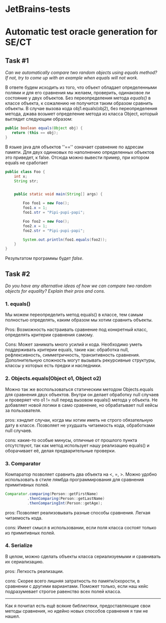 # JetBrains-tests

# Automatic test oracle generation for SE/CT

## Task #1

_Can we automatically compare two random objects using equals method? If not, try to come up with an example when equals will not work._

В ответе будем исходить из того, что объект обладает определенными полями и для его сравнения мы желаем, проверить, одинаковое ли состояние у двух объектов. Без переопределения метода _equals()_ в классе объекта, к сожалению не получится таким образом сравнить объекты. В случае вызова кода obj1.equals(obj2), без переопределения метода, джава возьмет определение метода из класса Object, который выглядит следующим образом:

```java
public boolean equals(Object obj) {
   return (this == obj);
}
```

В языке java для объектов ''=='' означает сравнение по адресам памяти. Для двух одинковых по наполнению определенных объектов это приведет, к false. Отсюда можно вывести пример, при котором equals не сработает

```java
public class Foo {
    int x;
    String str;


    public static void main(String[] args) {

        Foo foo1 = new Foo();
        foo1.x = 1;
        foo1.str = "Pipi-pupi-papi";

        Foo foo2 = new Foo();
        foo2.x = 1;
        foo2.str = "Pipi-pupi-papi";

        System.out.println(foo1.equals(foo2));
    }
}
```

Результатом программы будет _false_.

## Task #2

_Do you have any alternative ideas of how we can compare two random objects for equality? Explain their pros and cons._

### 1. equals()

Мы можем переопределить метод equals() в классе, тем самым полностью определять, каким образом мы хотим сравнить объекты.

Pros: Возможность настраивать сравнение под конкретный класс, определять критерии сравнения самому.

Cons: Может занимать много усилий и кода. Необходимо уметь поддерживать критерии equals, такие как: обработка null, рефлексивность, симметричность, транзитивность сравнения. Дополнительную сложность могут вызывать рекурсивные структуры, классы у которых есть предки и наследники.

### 2. Objects.equals(Object o1, Object o2)

Можно так же воспользоваться статическим методом Objects.equals для сравнения двух объектов. Внутри он делает обработку null случаев и проверяет что o1 != null перед вызовом equals() метода у объекта. Не добавляет новой логики в само сравнение, но обрабатывает null кейсы за пользователя.

pros: хэндлит случаи, когда мы хотим иметь не строго обязательную дату в классе. Позволяет не ухудшать читаемость кода, обработками null случаев.

cons: какие-то особые минусы, отличные от прошлого пункта отсутствуют, так как метод использует нашу реализацию equals() и оборачивает её, делая предварительные проверки.

### 3. Comparator

Компаратор позволяет сравнить два объекта на <, =, >. Можно удобно использовать в стиле лямбда программирования для сравнения примитивных полей.

```java
Comparator.comparing(Person::getFirstName)
          .thenComparing(Person::getLastName)
          .thenComparingInt(Person::getAge);
```

pros: Позволяет реализовывать разные способы сравнения. Легкая читаемость кода. 

cons: Имеет смысл в использовании, если поля класса состоят только из примитивных полей.

### 4. Serialize

В целом, можно сделать объекты класса сериализуемыми и сравнивать их сериализацию.

pros: Легкость реализации.

cons: Скорее всего лишняя затратность по памяти/скорости, в сравнении с другими вариантами. Поможет только, если наш кейс подразумевает строгое равенство всех полей класса.

__________

Как я почитал есть ещё всякие библиотеки, предоставляющие свои методы сравнения, но идейно новых способов сравнения я там не нашел.
